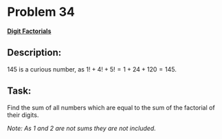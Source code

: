 # Problem 34

[**Digit Factorials**](https://projecteuler.net/problem=34)

## Description:
$145$ is a curious number, as $1! + 4! + 5! = 1 + 24 + 120 = 145$.

## Task:
Find the sum of all numbers which are equal to the sum of the factorial of their digits.

_Note: As $1$ and $2$ are not sums they are not included._

